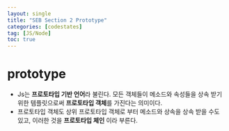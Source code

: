 ```yaml
---
layout: single
title: "SEB Section 2 Prototype"
categories: [codestates]
tag: [JS/Node]
toc: true
---
```


# prototype

- Js는 **프로토타입 기반 언어**라 불린다. 모든 객체들이 메소드와 속성들을 상속 받기 위한 템플릿으로써 **프로토타입 객체**를 가진다는 의미이다.
- 프로토타입 객체도 상위 프로토타입 객체로 부터 메소드와 상속을 상속 받을 수도 있고, 이러한 것을 **프로토타입 체인** 이라 부른다.
